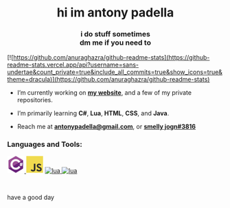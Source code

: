 <h1 align="center">hi im antony padella</h1>
<h3 align="center">i do stuff sometimes<br>dm me if you need to</h3>

[![https://github.com/anuraghazra/github-readme-stats](https://github-readme-stats.vercel.app/api?username=sans-undertae&count_private=true&include_all_commits=true&show_icons=true&theme=dracula)](https://github.com/anuraghazra/github-readme-stats)

- I’m currently working on [**my website**](https://trolltown.tk/), and a few of my private repositories.

- I’m primarily learning **C#**, **Lua**, **HTML**, **CSS**, and **Java**.

- Reach me at **antonypadella@gmail.com**, or [**smelly jogn#3816**](https://discord.com/users/738990436907090020)

<h3>Languages and Tools:</h3>
<p>
  <a href="https://www.w3schools.com/cs/" target="_blank"> <img src="https://raw.githubusercontent.com/devicons/devicon/master/icons/csharp/csharp-original.svg" alt="csharp" width="40" height="40"/> </a> 
  <a href="https://developer.mozilla.org/en-US/docs/Web/JavaScript" target="_blank"> <img src="https://raw.githubusercontent.com/devicons/devicon/master/icons/javascript/javascript-original.svg" alt="javascript" width="40" height="40"/></a> 
  <a href="https://www.lua.org" target="_blank"> <img src="https://github.com/sans-undertae/sans-undertae/blob/main/lua_logo.png?raw=true" alt="lua" width="40" height="40"/> </a> 
  <a href="https://www.w3.org" target="_blank"> <img src="https://www.w3.org/html/logo/downloads/HTML5_Badge_512.png" alt="lua" width="40" height="40"/> </a> 
</p>
<br>
<p>have a good day</p>
